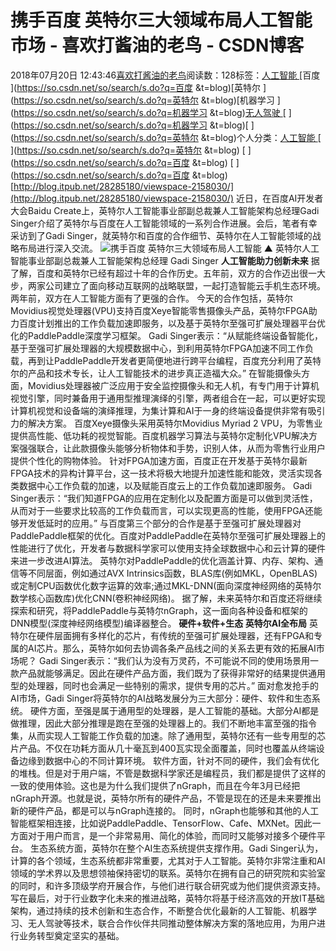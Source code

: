 
# 携手百度 英特尔三大领域布局人工智能市场 - 喜欢打酱油的老鸟 - CSDN博客


2018年07月20日 12:43:46[喜欢打酱油的老鸟](https://me.csdn.net/weixin_42137700)阅读数：128标签：[人工智能																](https://so.csdn.net/so/search/s.do?q=人工智能&t=blog)[百度 																](https://so.csdn.net/so/search/s.do?q=百度 &t=blog)[英特尔 																](https://so.csdn.net/so/search/s.do?q=英特尔 &t=blog)[机器学习 																](https://so.csdn.net/so/search/s.do?q=机器学习 &t=blog)[无人驾驶																](https://so.csdn.net/so/search/s.do?q=无人驾驶&t=blog)[
							](https://so.csdn.net/so/search/s.do?q=机器学习 &t=blog)[
																					](https://so.csdn.net/so/search/s.do?q=英特尔 &t=blog)个人分类：[人工智能																](https://blog.csdn.net/weixin_42137700/article/category/7820233)
[
																								](https://so.csdn.net/so/search/s.do?q=英特尔 &t=blog)
[
				](https://so.csdn.net/so/search/s.do?q=百度 &t=blog)
[
			](https://so.csdn.net/so/search/s.do?q=百度 &t=blog)
[
		](https://so.csdn.net/so/search/s.do?q=人工智能&t=blog)
[http://blog.itpub.net/28285180/viewspace-2158030/](http://blog.itpub.net/28285180/viewspace-2158030/)
近日，在百度AI开发者大会Baidu Create上，英特尔人工智能事业部副总裁兼人工智能架构总经理Gadi Singer介绍了英特尔与百度在人工智能领域的一系列合作进展。会后，笔者有幸采访到了Gadi Singer，就英特尔和百度的合作细节、英特尔在人工智能领域的战略布局进行深入交流。
![携手百度 英特尔三大领域布局人工智能](http://image20.it168.com/201807_670x502/3226/6f237d45da8aa740.jpg)
▲ 英特尔人工智能事业部副总裁兼人工智能架构总经理 Gadi Singer
**人工智能助力创新未来**
据了解，百度和英特尔已经有超过十年的合作历史。五年前，双方的合作迈出很一大步，两家公司建立了面向移动互联网的战略联盟，一起打造智能云手机生态环境。两年前，双方在人工智能方面有了更强的合作。
今天的合作包括，英特尔Movidius视觉处理器(VPU)支持百度Xeye智能零售摄像头产品，英特尔FPGA助力百度计划推出的工作负载加速即服务，以及基于英特尔至强可扩展处理器平台优化的PaddlePaddle深度学习框架。
Gadi Singer表示：“从赋能终端设备智能化，基于至强可扩展处理器的大规模数据中心，到利用英特尔FPGA加速不同工作负载，再到让PaddlePaddle开发者更简便地进行跨平台编程，百度充分利用了英特尔的产品和技术专长，让人工智能技术的进步真正造福大众。”
在智能摄像头方面，Movidius处理器被广泛应用于安全监控摄像头和无人机，有专门用于计算机视觉引擎，同时兼备用于通用型推理演绎的引擎，两者组合在一起，可以更好实现计算机视觉和设备端的演绎推理，为集计算和AI于一身的终端设备提供非常有吸引力的解决方案。
百度Xeye摄像头采用英特尔Movidius Myriad 2 VPU，为零售业提供高性能、低功耗的视觉智能。百度机器学习算法与英特尔定制化VPU解决方案强强联合，让此款摄像头能够分析物体和手势，识别人体，从而为零售行业用户提供个性化的购物体验。
针对FPGA加速方面，百度正在开发基于英特尔最新FPGA技术的异构计算平台，这一技术将极大地提升加速性能和能效，灵活实现各类数据中心工作负载的加速，以及赋能百度云上的工作负载加速即服务。
Gadi Singer表示：“我们知道FPGA的应用在定制化以及配置方面是可以做到灵活性，从而对于一些要求比较高的工作负载而言，可以实现更高的性能，使用FPGA还能够开发低延时的应用。”
与百度第三个部分的合作是基于至强可扩展处理器对PaddlePaddle框架的优化。百度对PaddlePaddle在英特尔至强可扩展处理器上的性能进行了优化，开发者与数据科学家可以使用支持全球数据中心和云计算的硬件来进一步改进AI算法。
英特尔对PaddlePaddle的优化涵盖计算、内存、架构、通信等不同层面，例如通过AVX Intrinsics函数，BLAS库(例如MKL，OpenBLAS)或定制CPU函数优化数字运算的效率;通过MKL-DNN(面向深度神经网络的英特尔数学核心函数库)优化CNN(卷积神经网络)。
据了解，未来英特尔和百度还将继续探索和研究，将PaddlePaddle与英特尔nGraph，这一面向各种设备和框架的DNN模型(深度神经网络模型)编译器整合。
**硬件+软件+生态 英特尔AI全布局**
英特尔在硬件层面拥有多样化的芯片，有传统的至强可扩展处理器，还有FPGA和专属的AI芯片。那么，英特尔如何去协调各条产品线之间的关系去更有效的拓展AI市场呢？
Gadi Singer表示：“我们认为没有万灵药，不可能说不同的使用场景用一款产品就能够满足。因此在硬件产品方面，我们既为了获得非常好的结果提供通用型的处理器，同时也会满足一些特别的需求，提供专用的芯片。”
面对愈发抢手的AI市场，Gadi Singer将英特尔的AI战略发展分为三大部分：硬件、软件和生态系统。
硬件方面，至强是属于通用型的处理器，是人工智能的基础。大部分AI都是做推理，因此大部分推理是跑在至强的处理器上的。我们不断地丰富至强的指令集，从而实现人工智能工作负载的加速。除了通用型，英特尔还有一些专用型的芯片产品。不仅在功耗方面从几十毫瓦到400瓦实现全面覆盖，同时也覆盖从终端设备边缘到数据中心的不同计算环境。
软件方面，针对不同的硬件，我们会有优化的堆栈。但是对于用户端，不管是数据科学家还是编程员，我们都是提供了这样的一致的使用体验。这也是为什么我们提供了nGraph，而且在今年3月已经把nGraph开源。也就是说，英特尔所有的硬件产品，不管是现在的还是未来要推出新的硬件产品，都是可以与nGraph连接的。
同时，nGraph也能够和其他的人工智能框架相连接，比如说PaddlePaddle、TensorFlow、Cafe、MXNet。因此一方面对于用户而言，是一个非常易用、简化的体验，而同时又能够对接多个硬件平台。
生态系统方面，英特尔在整个AI生态系统提供支撑作用。Gadi Singer认为，计算的各个领域，生态系统都非常重要，尤其对于人工智能。英特尔非常注重和AI领域的学术界以及思想领袖保持密切的联系。英特尔在拥有自己的研究院和实验室的同时，和许多顶级学府开展合作，与他们进行联合研究或为他们提供资源支持。
写在最后，对于行业数字化未来的推进战略，英特尔将基于经济高效的开放IT基础架构，通过持续的技术创新和生态合作，不断整合优化最新的人工智能、机器学习、无人驾驶等技术，联合合作伙伴共同推动整体解决方案的落地应用，为用户进行业务转型奠定坚实的基础。


